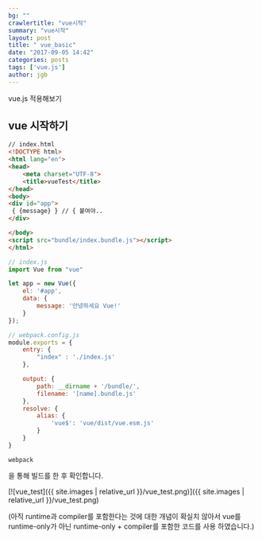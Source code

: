 ```yaml
---
bg: ""
crawlertitle: "vue시작"
summary: "vue시작"
layout: post
title: " vue_basic"
date: "2017-09-05 14:42"
categories: posts
tags: ['vue.js']
author: jgb
---
```

vue.js 적용해보기


## vue 시작하기
```html
// index.html
<!DOCTYPE html>
<html lang="en">
<head>
    <meta charset="UTF-8">
    <title>vueTest</title>
</head>
<body>
<div id="app">
 { {message} } // { 붙여야..
</div>

</body>
<script src="bundle/index.bundle.js"></script>
</html>
```

```js
// index.js
import Vue from "vue"

let app = new Vue({
    el: '#app',
    data: {
        message: '안녕하세요 Vue!'
    }
});
```
```js
// webpack.config.js
module.exports = {
    entry: {
        "index" : './index.js'
    },

    output: {
        path: __dirname + '/bundle/',
        filename: '[name].bundle.js'
    },
    resolve: {
        alias: {
            'vue$': 'vue/dist/vue.esm.js'
        }
    }
}
```

```
webpack
```
을 통해 빌드를 한 후 확인합니다.

[![vue_test]({{ site.images | relative_url }}/vue_test.png)]({{ site.images | relative_url }}/vue_test.png)


(아직 runtime과 compiler를 포함한다는 것에 대한 개념이 확실치 않아서
vue를 runtime-only가 아닌 runtime-only + compiler를 포함한 코드를 사용
하였습니다.)

